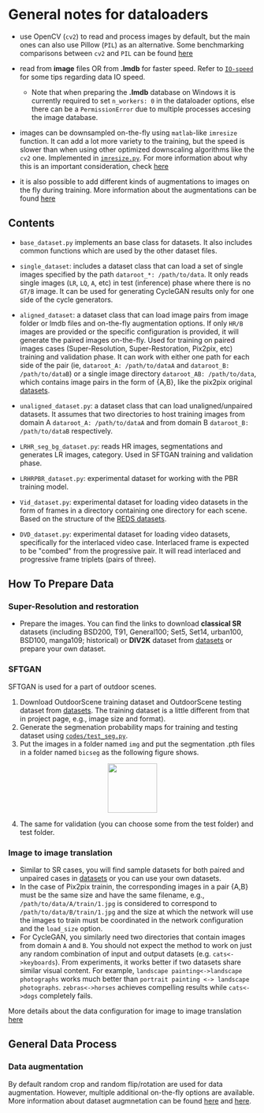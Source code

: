 
# General notes for dataloaders

- use OpenCV (`cv2`) to read and process images by default, but the main ones can also use Pillow (`PIL`) as an alternative. Some benchmarking comparisons between `cv2` and `PIL` can be found [here](https://github.com/victorca25/opencv_transforms/blob/master/opencv_transforms/)

- read from **image** files OR from **.lmdb** for faster speed. Refer to [`IO-speed`](https://github.com/victorca25/BasicSR/wiki/IO-speed) for some tips regarding data IO speed.
    - Note that when preparing the **.lmdb** database on Windows it is currently required to set `n_workers: 0` in the dataloader options, else there can be a `PermissionError` due to multiple processes accesing the image database.

- images can be downsampled on-the-fly using `matlab`-like `imresize` function. It can add a lot more variety to the training, but the speed is slower than when using other optimized downscaling algorithms like the `cv2` one. Implemented in [`imresize.py`](https://github.com/victorca25/BasicSR/blob/master/codes/dataops/imresize.py). For more information about why this is an important consideration, check [here](https://github.com/victorca25/BasicSR/blob/master/docs/augmentations.md#downscaling-methods-and-augmentation-pipeline)

- it is also possible to add different kinds of augmentations to images on the fly during training. More information about the augmentations can be found [here](https://github.com/victorca25/BasicSR/blob/master/docs/augmentations.md#augmentations)


## Contents

- `base_dataset.py` implements an base class for datasets. It also includes common functions which are used by the other dataset files.

- `single_dataset`: includes a dataset class that can load a set of single images specified by the path `dataroot_*: /path/to/data`. It only reads single images (`LR`, `LQ`, `A`, etc) in test (inference) phase where there is no `GT/B` image. It can be used for generating CycleGAN results only for one side of the cycle generators.

- `aligned_dataset`: a dataset class that can load image pairs from image folder or lmdb files and on-the-fly augmentation options. If only `HR/B` images are provided or the specific configuration is provided, it will generate the paired images on-the-fly. Used for training on paired images cases (Super-Resolution, Super-Restoration, Pix2pix, etc) training and validation phase. It can work with either one path for each side of the pair (ie, `dataroot_A: /path/to/dataA` and `dataroot_B: /path/to/dataB`) or a single image directory `dataroot_AB: /path/to/data`, which contains image pairs in the form of {A,B}, like the pix2pix original [datasets](https://github.com/victorca25/BasicSR/blob/master/docs/datasets.md#image-to-image-translation).

- `unaligned_dataset.py`: a dataset class that can load unaligned/unpaired datasets. It assumes that two directories to host training images from domain A `dataroot_A: /path/to/dataA` and from domain B `dataroot_B: /path/to/dataB` respectively.

- `LRHR_seg_bg_dataset.py`: reads HR images, segmentations and generates LR images, category. Used in SFTGAN training and validation phase.

- `LRHRPBR_dataset.py`: experimental dataset for working with the PBR training model.

- `Vid_dataset.py`: experimental dataset for loading video datasets in the form of frames in a directory containing one directory for each scene. Based on the structure of the [REDS datasets](https://github.com/victorca25/BasicSR/blob/master/docs/datasets.md#video).

- `DVD_dataset.py`: experimental dataset for loading video datasets, specifically for the interlaced video case. Interlaced frame is expected to be "combed" from the progressive pair. It will read interlaced and progressive frame triplets (pairs of three).


## How To Prepare Data
### Super-Resolution and restoration
- Prepare the images. You can find the links to download **classical SR** datasets (including BSD200, T91, General100; Set5, Set14, urban100, BSD100, manga109; historical) or **DIV2K** dataset from [datasets](https://github.com/victorca25/BasicSR/blob/master/docs/datasets.md#super-resolution) or prepare your own dataset.


### SFTGAN
SFTGAN is used for a part of outdoor scenes. 

1. Download OutdoorScene training dataset and OutdoorScene testing dataset from [datasets](https://github.com/victorca25/BasicSR/blob/master/docs/datasets.md). The training dataset is a little different from that in project page, e.g., image size and format).
2. Generate the segmenation probability maps for training and testing dataset using [`codes/test_seg.py`](https://github.com/victorca25/BasicSR/blob/master/codes/test_seg.py).
3. Put the images in a folder named `img` and put the segmentation .pth files in a folder named `bicseg` as the following figure shows.

<p align="center">
  <img src="https://c1.staticflickr.com/2/1726/42730268851_9179e94f48.jpg" width="100">
</p>

4. The same for validation (you can choose some from the test folder) and test folder.

### Image to image translation
- Similar to SR cases, you will find sample datasets for both paired and unpaired cases in [datasets](https://github.com/victorca25/BasicSR/blob/master/docs/datasets.md#image-to-image-translation) or you can use your own datasets.
- In the case of Pix2pix trainin, the corresponding images in a pair {A,B} must be the same size and have the same filename, e.g., `/path/to/data/A/train/1.jpg` is considered to correspond to `/path/to/data/B/train/1.jpg` and the size at which the network will use the images to train must be coordinated in the network configuration and the `load_size` option.
- For CycleGAN, you similarly need two directories that contain images from domain `A` and `B`. You should not expect the method to work on just any random combination of input and output datasets (e.g. `cats<->keyboards`). From experiments, it works better if two datasets share similar visual content. For example, `landscape painting<->landscape photographs` works much better than `portrait painting <-> landscape photographs`. `zebras<->horses` achieves compelling results while `cats<->dogs` completely fails.

More details about the data configuration for image to image translation [here](https://github.com/victorca25/BasicSR/blob/master/docs/howtotrain.md#image-to-image-translation)

## General Data Process

### Data augmentation

By default random crop and random flip/rotation are used for data augmentation. However, multiple additional on-the-fly options are available. More information about dataset augmnetation can be found [here](https://github.com/victorca25/BasicSR/wiki/Dataset-Augmentation) and [here](https://github.com/victorca25/BasicSR/blob/master/docs/augmentations.md).